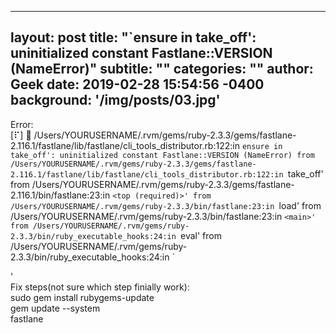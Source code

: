 

---
layout: post
title:  "`ensure in take_off': uninitialized constant Fastlane::VERSION (NameError)"
subtitle: ""
categories: ""
author: Geek
date:   2019-02-28 15:54:56 -0400
background: '/img/posts/03.jpg'
---
Error:
<br>
[⠏] 🚀 /Users/YOURUSERNAME/.rvm/gems/ruby-2.3.3/gems/fastlane-2.116.1/fastlane/lib/fastlane/cli_tools_distributor.rb:122:in `ensure in take_off': uninitialized constant Fastlane::VERSION (NameError)
	from /Users/YOURUSERNAME/.rvm/gems/ruby-2.3.3/gems/fastlane-2.116.1/fastlane/lib/fastlane/cli_tools_distributor.rb:122:in `take_off'
	from /Users/YOURUSERNAME/.rvm/gems/ruby-2.3.3/gems/fastlane-2.116.1/bin/fastlane:23:in `<top (required)>'
	from /Users/YOURUSERNAME/.rvm/gems/ruby-2.3.3/bin/fastlane:23:in `load'
	from /Users/YOURUSERNAME/.rvm/gems/ruby-2.3.3/bin/fastlane:23:in `<main>'
	from /Users/YOURUSERNAME/.rvm/gems/ruby-2.3.3/bin/ruby_executable_hooks:24:in `eval'
	from /Users/YOURUSERNAME/.rvm/gems/ruby-2.3.3/bin/ruby_executable_hooks:24:in `<main>'
<br>
Fix steps(not sure which step finially work):
<br>
sudo gem install rubygems-update
<br>
gem update --system
<br>
fastlane
